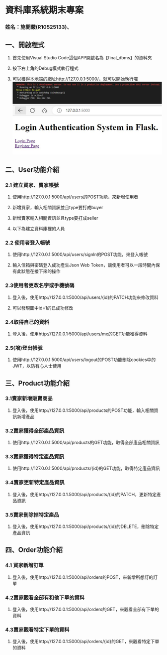 # 資料庫系統期末專案
### 姓名：施開嚴(R10525133)、


## 一、開啟程式
1. 首先使用Visual Studio Code這個APP開啟名為【final_dbms】的資料夾
   

2. 按下右上角的Debug模式執行程式
   
3. 可以獲得本地端的網址http://127.0.0.1:5000/，就可以開始執行囉
![執行畫面](/image/1.JPG)
![Home](/image/2.JPG)


## 二、User功能介紹

### 2.1 建立買家、賣家帳號
1. 使用http://127.0.0.1:5000/api/users的POST功能，來新增使用者
   
2. 新增買家，輸入相關資訊並且type要打成buyer
   
3. 新增賣家輸入相關資訊並且type要打成seller
   
4. 以下為建立資料庫裡的人員
   

### 2.2 使用者登入帳號
1. 使用http://127.0.0.1:5000/api/users/signIn的POST功能，來登入帳號
   
2. 輸入信箱與密碼登入成功產生Json Web Token，讓使用者可以一段時間內保有此狀態在接下來的操作
   

### 2.3使用者更改名字或手機號碼
1. 登入後，使用http://127.0.0.1:5000/api/users/{id}的PATCH功能來修改資料
   
2. 可以發現圖中id=1的已成功修改  
   
   

### 2.4取得自己的資料
   1. 登入後，使用http://127.0.0.1:5000/api/users/me的GET功能獲得資料
  

### 2.5(增)登出帳號
   1. 使用http://127.0.0.1:5000/api/users/logout的POST功能刪除cookies中的JWT，以防有心人士使用
      
      

## 三、Product功能介紹

### 3.1賣家新增販賣商品
   1. 登入後，使用http://127.0.0.1:5000/api/products的POST功能，輸入相關資訊新增產品
   

### 3.2賣家獲得全部產品資訊
   1. 使用http://127.0.0.1:5000/api/products的GET功能，取得全部產品相關資訊
   

### 3.3賣家獲得特定產品資訊
   1. 使用http://127.0.0.1:5000/api/products/{id}的GET功能，取得特定產品資訊
    

### 3.4賣家更新特定產品資訊
   1. 登入後，使用http://127.0.0.1.5000/api/products/{id}的PATCH，更新特定產品資訊
   
   

### 3.5賣家刪除掉特定產品
   1. 登入後，使用http://127.0.0.1:5000/api/products/{id}的DELETE，刪除特定產品資訊
   
     

## 四、Order功能介紹

### 4.1 買家新增訂單
   1. 登入後，使用http://127.0.0.1:5000/api/orders的POST，來新增所想訂的訂單
   
   
   

### 4.2賣家觀看全部有和他下單的資料
   1. 登入後，使用http://127.0.0.1:5000/api/orders的GET，來觀看全部有下單的資料
   

### 4.3賣家觀看特定下單的資料
1. 登入後，使用http://127.0.0.1:5000/api/orders/{id}的GET，來觀看特定下單的資料
   


